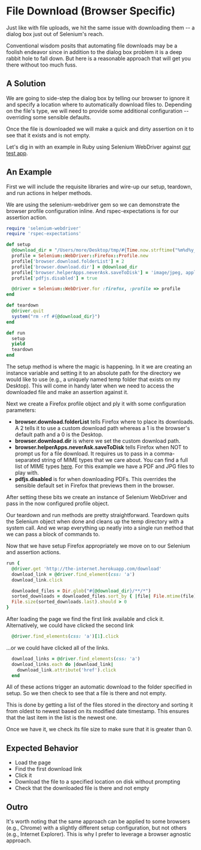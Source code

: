 # File Download (Browser Specific)

Just like with file uploads, we hit the same issue with downloading them -- a dialog box just out of Selenium's reach.

Conventional wisdom posits that automating file downloads may be a foolish endeavor since in addition to the dialog box problem it is a deep rabbit hole to fall down. But here is a reasonable approach that will get you there without too much fuss.

## A Solution

We are going to side-step the dialog box by telling our browser to ignore it and specify a location where to automatically download files to. Depending on the file's type, we will need to provide some additional configuration -- overriding some sensible defaults.

Once the file is downloaded we will make a quick and dirty assertion on it to see that it exists and is not empty.

Let's dig in with an example in Ruby using Selenium WebDriver against [our test app](http://the-internet.herokuapp.com/download).

## An Example

First we will include the requisite libraries and wire-up our setup, teardown, and run actions in helper methods.

We are using the selenium-webdriver gem so we can demonstrate the browser profile configuration inline. And rspec-expectations is for our assertion action.

```ruby
require 'selenium-webdriver'
require 'rspec-expectations'

def setup
  @download_dir = "/Users/more/Desktop/tmp/#{Time.now.strftime("%m%d%y_%H%M%S")}"
  profile = Selenium::WebDriver::Firefox::Profile.new
  profile['browser.download.folderList'] = 2
  profile['browser.download.dir'] = @download_dir
  profile['browser.helperApps.neverAsk.saveToDisk'] = 'image/jpeg, application/pdf'
  profile['pdfjs.disabled'] = true

  @driver = Selenium::WebDriver.for :firefox, :profile => profile
end

def teardown
  @driver.quit
  system("rm -rf #{@download_dir}")
end

def run
  setup
  yield
  teardown
end
```

The setup method is where the magic is happening. In it we are creating an instance variable and setting it to an absolute path for the directory we would like to use (e.g., a uniquely named temp folder that exists on my Desktop). This will come in handy later when we need to access the downloaded file and make an assertion against it.

Next we create a Firefox profile object and ply it with some configuration parameters:

+ __browser.download.folderList__ tells Firefox where to place its downloads. A 2 tells it to use a custom download path whereas a 1 is the browser's default path and a 0 is the Desktop.
+ __browser.download.dir__ is where we set the custom download path.
+ __browser.helperApps.neverAsk.saveToDisk__ tells Firefox when NOT to prompt us for a file download. It requires us to pass in a comma-separated string of MIME types that we care about. You can find a full list of MIME types [here](http://www.webmaster-toolkit.com/mime-types.shtml). For this example we have a PDF and JPG files to play with.
+ __pdfjs.disabled__ is for when downloading PDFs. This overrides the sensible default set in Firefox that previews them in the browser.

After setting these bits we create an instance of Selenium WebDriver and pass in the now configured profile object.

Our teardown and run methods are pretty straightforward. Teardown quits the Selenium object when done and cleans up the temp directory with a system call. And we wrap everything up neatly into a single run method that we can pass a block of commands to.

Now that we have setup Firefox appropriately we move on to our Selenium and assertion actions.

```ruby
run {
  @driver.get 'http://the-internet.herokuapp.com/download'
  download_link = @driver.find_element(css: 'a')
  download_link.click

  downloaded_files = Dir.glob("#{@download_dir}/**/*")
  sorted_downloads = downloaded_files.sort_by { |file| File.mtime(file) }
  File.size(sorted_downloads.last).should > 0
}
```

After loading the page we find the first link available and click it. Alternatively, we could have clicked the second link

```ruby
  @driver.find_elements(css: 'a')[1].click
```

...or we could have clicked all of the links.


```ruby
  download_links = @driver.find_elements(css: 'a')
  download_links.each do |download_link|
    download_link.attribute('href').click
  end
```

All of these actions trigger an automatic download to the folder specified in setup. So we then check to see that a file is there and not empty.

This is done by getting a list of the files stored in the directory and sorting it from oldest to newest based on its modified date timestamp. This ensures that the last item in the list is the newest one.

Once we have it, we check its file size to make sure that it is greater than 0.

## Expected Behavior
+ Load the page
+ Find the first download link
+ Click it
+ Download the file to a specified location on disk without prompting
+ Check that the downloaded file is there and not empty

## Outro

It's worth noting that the same approach can be applied to some browsers (e.g., Chrome) with a slightly different setup configuration, but not others (e.g., Internet Explorer). This is why I prefer to leverage a browser agnostic approach.
